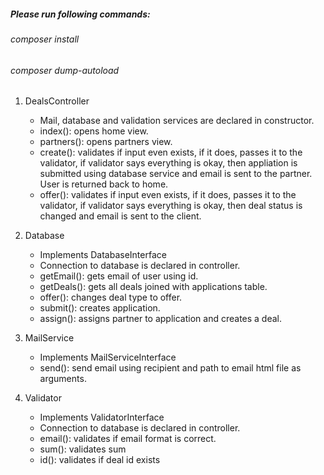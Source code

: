 ##### Please run following commands:
###### composer install
###### composer dump-autoload

1. DealsController

    * Mail, database and validation services are declared in constructor.
    * index(): opens home view.
    * partners(): opens partners view.
    * create(): validates if input even exists, if it does, passes
    it to the validator, if validator says everything is okay, then appliation
    is submitted using database service and email is sent to the partner. 
    User is returned back to home.
    * offer(): validates if input even exists, if it does, passes 
    it to the validator, if validator says everything is okay, then deal status is
    changed and email is sent to the client.
    
1. Database

    * Implements DatabaseInterface
    * Connection to database is declared in controller.
    * getEmail(): gets email of user using id.
    * getDeals(): gets all deals joined with applications table.
    * offer(): changes deal type to offer.
    * submit(): creates application.
    * assign(): assigns partner to application and creates a deal.

1. MailService

    * Implements MailServiceInterface
    * send(): send email using recipient and path to email html file as arguments.

1. Validator

    * Implements ValidatorInterface
    * Connection to database is declared in controller.
    * email(): validates if email format is correct.
    * sum(): validates sum
    * id(): validates if deal id exists